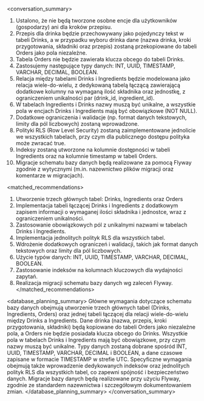 <conversation_summary>
<decisions>
1. Ustalono, że nie będą tworzone osobne encje dla użytkowników (gospodarzy) ani dla kroków przepisu.
2. Przepis dla drinka będzie przechowywany jako pojedynczy tekst w tabeli Drinks, a w przypadku wyboru drinka dane (nazwa drinka, kroki przygotowania, składniki oraz przepis) zostaną przekopiowane do tabeli Orders jako pola niezależne.
3. Tabela Orders nie będzie zawierała klucza obcego do tabeli Drinks.
4. Zastosujemy następujące typy danych: INT, UUID, TIMESTAMP, VARCHAR, DECIMAL, BOOLEAN.
5. Relacja między tabelami Drinks i Ingredients będzie modelowana jako relacja wiele-do-wielu, z dedykowaną tabelą łączącą zawierającą dodatkowe kolumny na wymaganą ilość składnika oraz jednostkę, z ograniczeniem unikalności par (drink_id, ingredient_id).
6. W tabelach Ingredients i Drinks nazwy muszą być unikalne, a wszystkie pola w encjach Drinks i Ingredients mają być obowiązkowe (NOT NULL).
7. Dodatkowe ograniczenia i walidacje (np. format danych tekstowych, limity dla pól liczbowych) zostaną wprowadzone.
8. Polityki RLS (Row Level Security) zostaną zaimplementowane jednolicie we wszystkich tabelach, przy czym dla publicznego dostępu polityka może zwracać true.
9. Indeksy zostaną utworzone na kolumnie dostępności w tabeli Ingredients oraz na kolumnie timestamp w tabeli Orders.
10. Migracje schematu bazy danych będą realizowane za pomocą Flyway zgodnie z wytycznymi (m.in. nazewnictwo plików migracji oraz komentarze w migracjach).
</decisions>

<matched_recommendations>
1. Utworzenie trzech głównych tabel: Drinks, Ingredients oraz Orders
2. Implementacja tabeli łączącej Drinks i Ingredients z dodatkowym zapisem informacji o wymaganej ilości składnika i jednostce, wraz z ograniczeniem unikalności.
3. Zastosowanie obowiązkowych pól z unikalnymi nazwami w tabelach Drinks i Ingredients.
4. Implementacja jednolitych polityk RLS dla wszystkich tabel.
5. Wdrożenie dodatkowych ograniczeń i walidacji, takich jak format danych tekstowych oraz limity dla pól liczbowych.
6. Użycie typów danych: INT, UUID, TIMESTAMP, VARCHAR, DECIMAL, BOOLEAN.
7. Zastosowanie indeksów na kolumnach kluczowych dla wydajności zapytań.
8. Realizacja migracji schematu bazy danych wg zaleceń Flyway.
</matched_recommendations>

<database_planning_summary>
Główne wymagania dotyczące schematu bazy danych obejmują utworzenie trzech głównych tabel (Drinks, Ingredients, Orders) oraz jednej tabeli łączącej dla relacji wiele-do-wielu między Drinks a Ingredients. Dane drinka (nazwa, przepis, kroki przygotowania, składniki) będą kopiowane do tabeli Orders jako niezależne pola, a Orders nie będzie posiadała klucza obcego do Drinks. Wszystkie pola w tabelach Drinks i Ingredients mają być obowiązkowe, przy czym nazwy muszą być unikalne. Typy danych zostaną dobrane spośród INT, UUID, TIMESTAMP, VARCHAR, DECIMAL i BOOLEAN, a dane czasowe zapisane w formacie TIMESTAMP w strefie UTC. Specyficzne wymagania obejmują także wprowadzenie dedykowanych indeksów oraz jednolitych polityk RLS dla wszystkich tabel, co zapewni spójność i bezpieczeństwo danych. Migracje bazy danych będą realizowane przy użyciu Flyway, zgodnie ze standardem nazewnictwa i szczegółowym dokumentowaniem zmian.
</database_planning_summary>
</conversation_summary>
